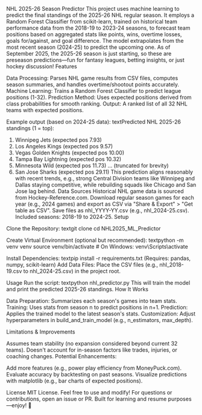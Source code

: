 NHL 2025-26 Season Predictor
This project uses machine learning to predict the final standings of the 2025-26 NHL regular season. It employs a Random Forest Classifier from scikit-learn, trained on historical team performance data from the 2018-19 to 2023-24 seasons, to forecast team positions based on aggregated stats like points, wins, overtime losses, goals for/against, and goal difference.
The model extrapolates from the most recent season (2024-25) to predict the upcoming one. As of September 2025, the 2025-26 season is just starting, so these are preseason predictions—fun for fantasy leagues, betting insights, or just hockey discussion!
Features

Data Processing: Parses NHL game results from CSV files, computes season summaries, and handles overtime/shootout points accurately.
Machine Learning: Trains a Random Forest Classifier to predict league positions (1-32).
Prediction Method: Uses expected positions derived from class probabilities for smooth ranking.
Output: A ranked list of all 32 NHL teams with expected positions.

Example output (based on 2024-25 data):
textPredicted NHL 2025-26 standings (1 = top):

1. Winnipeg Jets (expected pos 7.93)
2. Los Angeles Kings (expected pos 9.57)
3. Vegas Golden Knights (expected pos 10.00)
4. Tampa Bay Lightning (expected pos 10.32)
5. Minnesota Wild (expected pos 11.73)
   ... (truncated for brevity)
6. San Jose Sharks (expected pos 29.11)
   This prediction aligns reasonably with recent trends, e.g., strong Central Division teams like Winnipeg and Dallas staying competitive, while rebuilding squads like Chicago and San Jose lag behind.
   Data Sources
   Historical NHL game data is sourced from Hockey-Reference.com. Download regular season games for each year (e.g., 2024 games) and export as CSV via "Share & Export" > "Get table as CSV". Save files as nhl_YYYY-YY.csv (e.g., nhl_2024-25.csv).
   Included seasons: 2018-19 to 2024-25.
   Setup

Clone the Repository:
textgit clone <your-repo-url>
cd NHL2025_ML_Predictor

Create Virtual Environment (optional but recommended):
textpython -m venv venv
source venv/bin/activate # On Windows: venv\Scripts\activate

Install Dependencies:
textpip install -r requirements.txt
(Requires: pandas, numpy, scikit-learn)
Add Data Files: Place the CSV files (e.g., nhl_2018-19.csv to nhl_2024-25.csv) in the project root.

Usage
Run the script:
textpython nhl_predictor.py
This will train the model and print the predicted 2025-26 standings.
How It Works

Data Preparation: Summarizes each season's games into team stats.
Training: Uses stats from season n to predict positions in n+1.
Prediction: Applies the trained model to the latest season's stats.
Customization: Adjust hyperparameters in build_and_train_model (e.g., n_estimators, max_depth).

Limitations & Improvements

Assumes team stability (no expansion considered beyond current 32 teams).
Doesn't account for in-season factors like trades, injuries, or coaching changes.
Potential Enhancements:

Add more features (e.g., power play efficiency from MoneyPuck.com).
Evaluate accuracy by backtesting on past seasons.
Visualize predictions with matplotlib (e.g., bar charts of expected positions).

License
MIT License. Feel free to use and modify!
For questions or contributions, open an issue or PR. Built for learning and resume purposes—enjoy! 🏒
